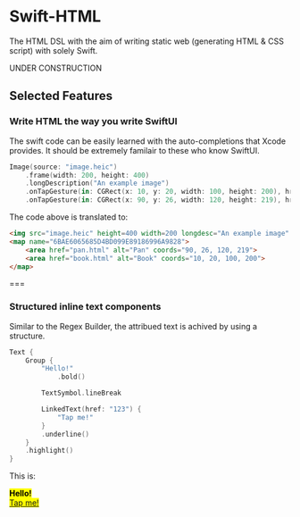 # Swift-HTML
The HTML DSL with the aim of writing static web (generating HTML &amp; CSS script) with solely Swift.

UNDER CONSTRUCTION

## Selected Features

### Write HTML the way you write SwiftUI

The swift code can be easily learned with the auto-completions that Xcode provides. It should be extremely familair to these who know SwiftUI.
```Swift
Image(source: "image.heic")
    .frame(width: 200, height: 400)
    .longDescription("An example image")
    .onTapGesture(in: CGRect(x: 10, y: 20, width: 100, height: 200), href: "book.html", alternativeText: "Book")
    .onTapGesture(in: CGRect(x: 90, y: 26, width: 120, height: 219), href: "pan.html",  alternativeText: "Pan")
```
The code above is translated to:
```HTML
<img src="image.heic" height=400 width=200 longdesc="An example image" usemap="#6BAE6065685D4BD099E89186996A9828">
<map name="6BAE6065685D4BD099E89186996A9828">
    <area href="pan.html" alt="Pan" coords="90, 26, 120, 219">
    <area href="book.html" alt="Book" coords="10, 20, 100, 200">
</map>
```

===

### Structured inline text components

Similar to the Regex Builder, the attribued text is achived by using a structure.
```swift
Text {
    Group {
        "Hello!"
            .bold()

        TextSymbol.lineBreak

        LinkedText(href: "123") {
            "Tap me!"
        }
        .underline()
    }
    .highlight()
}
```
This is:

<p>
    <mark>
        <b>Hello!</b>
        <br>
        <u><a href="123">Tap me!</a></u>
    </mark>
</p>

